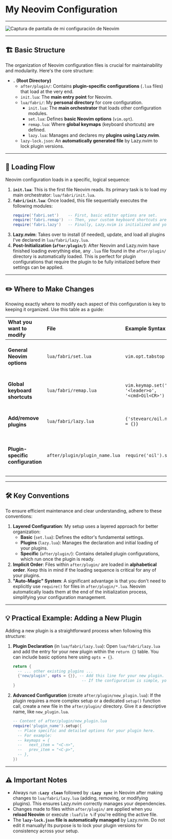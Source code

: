# My Neovim Configuration

---
![Captura de pantalla de mi configuración de Neovim](https://pbs.twimg.com/media/GuEJAjrXIAAti1G?format=jpg&name=medium)

---

## 🏗️ Basic Structure

The organization of Neovim configuration files is crucial for maintainability and modularity. Here's the core structure:

* **`.` (Root Directory)**
    * `after/plugin/`: Contains **plugin-specific configurations** (`.lua` files) that load at the very end.
    * `init.lua`: The **main entry point** for Neovim.
    * `lua/fabri/`: My **personal directory** for core configuration.
        * `init.lua`: The **main orchestrator** that loads other configuration modules.
        * `set.lua`: Defines **basic Neovim options** (`vim.opt`).
        * `remap.lua`: Where **global keymaps** (keyboard shortcuts) are defined.
        * `lazy.lua`: Manages and declares my **plugins using Lazy.nvim**.
    * `lazy-lock.json`: An **automatically generated file** by Lazy.nvim to lock plugin versions.

---

## 🔄 Loading Flow

Neovim configuration loads in a specific, logical sequence:

1.  **`init.lua`**: This is the first file Neovim reads. Its primary task is to load my main orchestrator: `lua/fabri/init.lua`.
2.  **`fabri/init.lua`**: Once loaded, this file sequentially executes the following modules:
    ```lua
    require('fabri.set')    -- First, basic editor options are set.
    require('fabri.remap')  -- Then, your custom keyboard shortcuts are defined.
    require('fabri.lazy')   -- Finally, Lazy.nvim is initialized and your plugins are loaded.
    ```
3.  **Lazy.nvim**: Takes over to install (if needed), update, and load all plugins I've declared in `lua/fabri/lazy.lua`.
4.  **Post-Initialization (`after/plugin/`)**: After Neovim and Lazy.nvim have finished loading everything else, any `.lua` file found in the `after/plugin/` directory is automatically loaded. This is perfect for plugin configurations that require the plugin to be fully initialized before their settings can be applied.

---

## ✏️ Where to Make Changes

Knowing exactly where to modify each aspect of this configuration is key to keeping it organized. Use this table as a guide:

| What you want to modify         | File                          | Example Syntax                                        | Purpose                                                      |
|:--------------------------------|:------------------------------|:------------------------------------------------------|:-------------------------------------------------------------|
| **General Neovim options** | `lua/fabri/set.lua`           | `vim.opt.tabstop = 4`                                 | Adjust editor settings like indentation, line numbers, etc.  |
| **Global keyboard shortcuts** | `lua/fabri/remap.lua`         | `vim.keymap.set('n', '<leader>o', '<cmd>Oil<CR>')`   | Create your own custom shortcuts for commands or functions.  |
| **Add/remove plugins** | `lua/fabri/lazy.lua`          | `{'stevearc/oil.nvim', opts = {}}`                    | Manage the list of plugins you use in your setup.            |
| **Plugin-specific configuration** | `after/plugin/plugin_name.lua`| `require('oil').setup({...})`                         | Detailed configurations that require a plugin to be already loaded. |

---

## 🛠️ Key Conventions

To ensure efficient maintenance and clear understanding, adhere to these conventions:

1.  **Layered Configuration**: My setup uses a layered approach for better organization:
    * **Basic** (`set.lua`): Defines the editor's fundamental settings.
    * **Plugins** (`lazy.lua`): Manages the declaration and initial loading of your plugins.
    * **Specific** (`after/plugin/`): Contains detailed plugin configurations, which run once the plugin is ready.
2.  **Implicit Order**: Files within `after/plugin/` are loaded in **alphabetical order**. Keep this in mind if the loading sequence is critical for any of your plugins.
3.  **"Auto-Magic" System**: A significant advantage is that you don't need to explicitly use `require()` for files in `after/plugin/*.lua`. Neovim automatically loads them at the end of the initialization process, simplifying your configuration management.

---

## 💡 Practical Example: Adding a New Plugin

Adding a new plugin is a straightforward process when following this structure:

1.  **Plugin Declaration** (in `lua/fabri/lazy.lua`):
    Open `lua/fabri/lazy.lua` and add the entry for your new plugin within the `return {}` table. You can include basic options here using `opts = {}`.
    ```lua
    return {
      -- ... other existing plugins ...
      {'new/plugin', opts = {}}, -- Add this line for your new plugin.
                                  -- If the configuration is simple, you can put it in 'opts'.
    }
    ```
2.  **Advanced Configuration** (create `after/plugin/new_plugin.lua`):
    If the plugin requires a more complex setup or a dedicated `setup()` function call, create a new file in the `after/plugin/` directory. Give it a descriptive name, like `new_plugin.lua`.
    ```lua
    -- Content of after/plugin/new_plugin.lua
    require('plugin_name').setup({
      -- Place specific and detailed options for your plugin here.
      -- For example:
      -- keymaps = {
      --   next_item = "<C-n>",
      --   prev_item = "<C-p>",
      -- },
    })
    ```

---

## ⚠️ Important Notes

* Always run **`:Lazy clean`** followed by **`:Lazy sync`** in Neovim after making changes to `lua/fabri/lazy.lua` (adding, removing, or modifying plugins). This ensures Lazy.nvim correctly manages your dependencies.
* Changes made to files within `after/plugin/` are applied when you **reload Neovim** or execute `:luafile %` if you're editing the active file.
* The **`lazy-lock.json` file is automatically managed** by Lazy.nvim. Do not edit it manually! Its purpose is to lock your plugin versions for consistency across your setup.
